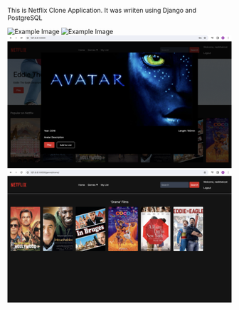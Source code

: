 This is Netflix Clone Application.
It was wriiten using Django and PostgreSQL

![Example Image](images/photo1_netflixapp.png)
![Example Image](images/photo2_netflixapp.png)
![Example Image](images/photo3_netflixapp.png)
![Example Image](images/photo4_netflixapp.png)
